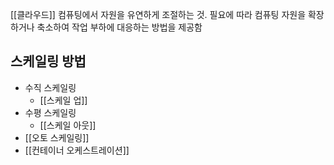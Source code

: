 [[클라우드]] 컴퓨팅에서 자원을 유연하게 조절하는 것.
필요에 따라 컴퓨팅 자원을 확장하거나 축소하여 작업 부하에 대응하는 방법을 제공함

## 스케일링 방법
- 수직 스케일링
	- [[스케일 업]]
- 수평 스케일링
	- [[스케일 아웃]]
- [[오토 스케일링]]
- [[컨테이너 오케스트레이션]]

